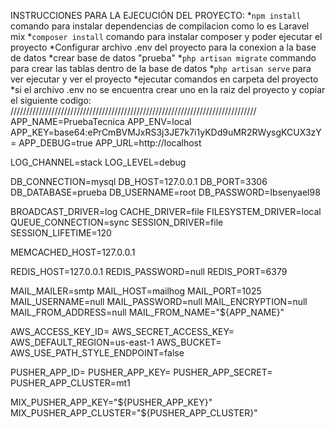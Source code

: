 INSTRUCCIONES PARA LA EJECUCIÓN DEL PROYECTO:
*`npm install` comando para instalar dependencias de compilacion como lo es Laravel mix
*`composer install` comando para instalar composer y poder ejecutar el proyecto
*Configurar archivo .env del proyecto para la conexion a la base de datos
*crear base de datos "prueba"
*`php artisan migrate` commando para crear las tablas dentro de la base de datos
*`php artisan serve` para ver ejecutar y ver el proyecto
*ejecutar comandos en carpeta del proyecto
*si el archivo .env no se encuentra crear uno en la raiz del proyecto y copiar el siguiente codigo:
//////////////////////////////////////////////////////////////////////////////
APP_NAME=PruebaTecnica
APP_ENV=local
APP_KEY=base64:ePrCmBVMJxRS3j3JE7k7i1yKDd9uMR2RWysgKCUX3zY=
APP_DEBUG=true
APP_URL=http://localhost

LOG_CHANNEL=stack
LOG_LEVEL=debug

DB_CONNECTION=mysql
DB_HOST=127.0.0.1
DB_PORT=3306
DB_DATABASE=prueba
DB_USERNAME=root
DB_PASSWORD=Ibsenyael98

BROADCAST_DRIVER=log
CACHE_DRIVER=file
FILESYSTEM_DRIVER=local
QUEUE_CONNECTION=sync
SESSION_DRIVER=file
SESSION_LIFETIME=120

MEMCACHED_HOST=127.0.0.1

REDIS_HOST=127.0.0.1
REDIS_PASSWORD=null
REDIS_PORT=6379

MAIL_MAILER=smtp
MAIL_HOST=mailhog
MAIL_PORT=1025
MAIL_USERNAME=null
MAIL_PASSWORD=null
MAIL_ENCRYPTION=null
MAIL_FROM_ADDRESS=null
MAIL_FROM_NAME="${APP_NAME}"

AWS_ACCESS_KEY_ID=
AWS_SECRET_ACCESS_KEY=
AWS_DEFAULT_REGION=us-east-1
AWS_BUCKET=
AWS_USE_PATH_STYLE_ENDPOINT=false

PUSHER_APP_ID=
PUSHER_APP_KEY=
PUSHER_APP_SECRET=
PUSHER_APP_CLUSTER=mt1

MIX_PUSHER_APP_KEY="${PUSHER_APP_KEY}"
MIX_PUSHER_APP_CLUSTER="${PUSHER_APP_CLUSTER}"
